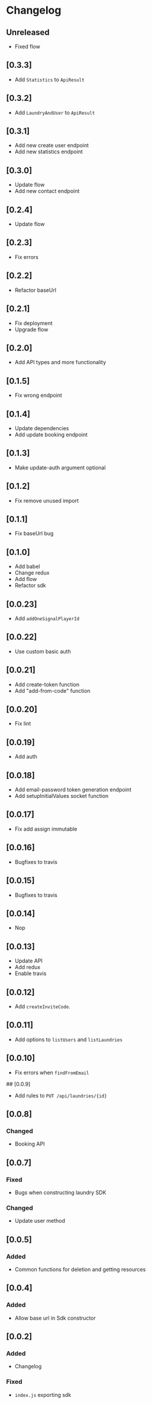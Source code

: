 # Changelog

## Unreleased

- Fixed flow

## [0.3.3]

- Add `Statistics` to `ApiResult`

## [0.3.2]

- Add `LaundryAndUser` to `ApiResult`

## [0.3.1]

- Add new create user endpoint
- Add new statistics endpoint

## [0.3.0]

- Update flow
- Add new contact endpoint

## [0.2.4]

- Update flow

## [0.2.3]

- Fix errors

## [0.2.2]

- Refactor baseUrl

## [0.2.1]

- Fix deployment
- Upgrade flow 

## [0.2.0]

- Add API types and more functionality

## [0.1.5]

- Fix wrong endpoint

## [0.1.4]

- Update dependencies
- Add update booking endpoint

## [0.1.3]

- Make update-auth argument optional

## [0.1.2]

- Fix remove unused import

## [0.1.1]

- Fix baseUrl bug

## [0.1.0]

- Add babel
- Change redux
- Add flow
- Refactor sdk

## [0.0.23]

- Add `addOneSignalPlayerId`

## [0.0.22]

- Use custom basic auth

## [0.0.21]

- Add create-token function
- Add "add-from-code" function

## [0.0.20]

- Fix lint

## [0.0.19]

- Add auth

## [0.0.18]
- Add email-password token generation endpoint
- Add setupInitialValues socket function

## [0.0.17]
- Fix add assign immutable

## [0.0.16]
- Bugfixes to travis

## [0.0.15]
- Bugfixes to travis

## [0.0.14]
- Nop

## [0.0.13]
- Update API
- Add redux
- Enable travis

## [0.0.12]

- Add `createInviteCode`.

## [0.0.11]

- Add options to `listUsers` and `listLaundries`

## [0.0.10]

- Fix errors when `findFromEmail`

## [0.0.9]

- Add rules to `PUT /api/laundries/{id}`

## [0.0.8]

### Changed
 - Booking API

## [0.0.7]

### Fixed
 - Bugs when constructing laundry SDK

### Changed
 - Update user method

## [0.0.5]

### Added
 - Common functions for deletion and getting resources

## [0.0.4]

### Added
 - Allow base url in Sdk constructor

## [0.0.2]

### Added

 - Changelog

### Fixed

 - `index.js` exporting sdk
